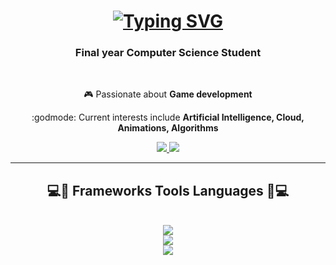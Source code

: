 <h1 align = "center">
  <a href="https://git.io/typing-svg">
    <img src="https://readme-typing-svg.demolab.com?font=PT+Sans&weight=700&size=25&pause=1000&color=0E62F7&background=07FD7300&center=true&random=false&width=550&height=90&lines=WOULD+YOU+KINDLY+STAY%3F" alt="Typing SVG" />
  </a>
</h1>

<h3 align= "center"> Final year Computer Science Student</h3>

<br/>

<div align = "center">

🎮 Passionate about **Game development**

:godmode: Current interests include **Artificial Intelligence, Cloud, Animations, Algorithms**

</div>

<div align="center">
  <a href="https://www.linkedin.com/in/niranjan-ajgaonkar-b2b895225/" target="_blank">
    <img src ="https://img.shields.io/badge/LinkedIn-0077B5?style=for-the-badge&logo=linkedin&logoColor=white" target="_blank"/>
  </a>
  <a href="https://leetcode.com/NERONJAN/" target="_blank">
    <img src ="https://img.shields.io/badge/-LeetCode-FFA116?style=for-the-badge&logo=LeetCode&logoColor=black" target="_blank"/>
  </a>
</div>

<hr/>

<h2 align="center">💻🔧 Frameworks Tools Languages 🔧💻</h2>
<br/>
<div align="center">
  <a href="https://skillicons.dev">
    <img src="https://skillicons.dev/icons?i=c,cpp,cs,unity"/><br>
    <img src="https://skillicons.dev/icons?i=py,js,html,css,java,tensorflow,opencv"/><br>
    <img src="https://skillicons.dev/icons?i=git,aws,azure,bash,cmake,mongodb,mysql,kali,vim"/>
  </a>
</div>
